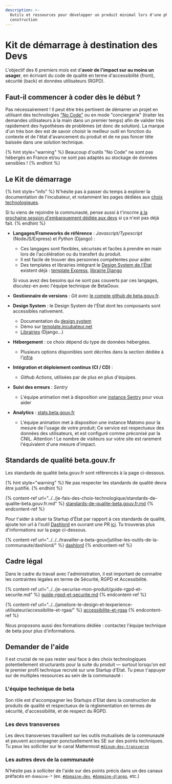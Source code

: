 ```yaml
---
description: >-
  Outils et ressources pour développer un produit minimal lors d'une phase de
  construction
---
```


# Kit de démarrage à destination des Devs

L'objectif des 6 premiers mois est d'**avoir de l'impact sur au moins un usager**, en écrivant du code de qualité en terme d'accessibilité (front), sécurité (back) et données utilisateurs (RGPD).

## Faut-il commencer à coder dès le début ?

Pas nécessairement ! Il peut être très pertinent de démarrer un projet en utilisant des technologies ["No Code"](../../jactive-la-croissance-de-ma-se-growth-hacking/no-code.md) ou en mode "conciergerie" (traiter les demandes utilisateurs à la main dans un premier temps) afin de valider très rapidement des hypothèses de problèmes (et donc de solution). La marque d'un très bon dev est de savoir choisir le meilleur outil en fonction du contexte et de l'état d'avancement du produit et de ne pas foncer tête baissée dans une solution technique.

{% hint style="warning" %}
Beaucoup d'outils "No Code" ne sont pas hébergés en France et/ou ne sont pas adaptés au stockage de données sensibles !
{% endhint %}

## Le Kit de démarrage

{% hint style="info" %}
N'hésite pas à passer du temps à explorer la documentation de l'incubateur, et notamment les pages dédiées aux [choix technologiques](../../je-fais-des-choix-technologique/).

Si tu viens de rejoindre la communauté, pense aussi à t'inscrire [à la prochaine session d'embarquement dédiée aux devs](https://airtable.com/shrUCbUT72KtKefsu) si ça n'est pas déjà fait.
{% endhint %}

- **Langages/Frameworks de référence** : _Javascript/Typescript_ (NodeJS/Express) et _Python_ (Django) :

  - Ces langages sont flexibles, sécurisés et faciles à prendre en main lors de l'accélération ou du transfert du produit.
  - Il est facile de trouver des personnes compétentes pour aider.
  - Des templates et librairies intégrant le [Design System de l'État](broken-reference/) existent déjà : [template Express](https://github.com/betagouv/template-design-system-de-l-etat), [librairie Django](https://github.com/entrepreneur-interet-general/django-dsfr)

  Si vous avez des besoins qui ne sont pas couverts par ces langages, discutez-en avec l'équipe technique de BetaGouv.

- **Gestionnaire de versions** : _Git_ avec [le compte github de beta.gouv.fr](https://github.com/betagouv).
- **Design System** : le Design System de l'État dont les composants sont accessibles nativement.
  - Documentation du [design system](https://gouvfr.atlassian.net/wiki/spaces/DB/pages/223019574/D+veloppeurs)
  - Démo sur [template.incubateur.net](https://template.incubateur.net)
  - [Librairies](https://template.incubateur.net/ressources) (Django...)
- **Hébergement** : ce choix dépend du type de données hébergées.
  - Plusieurs options disponibles sont décrites dans la section dédiée à l'[infra](https://doc.incubateur.net/communaute/gerer-sa-startup-detat-ou-de-territoires-au-quotidien/je-fais-des-choix-technologique/infra#services-pratiques-pour-lancer-un-site-web)
- **Intégration et déploiement continus (CI / CD)** :
  - _Github Actions_, utilisées par de plus en plus d'équipes.
- **Suivi des erreurs** : _Sentry_
  - L'équipe animation met à disposition une [instance Sentry](https://sentry.incubateur.net) pour vous aider
- **Analytics** : [stats.beta.gouv.fr](https://stats.beta.gouv.fr)

  - L'équipe animation met à disposition une instance Matomo pour la mesure de l'usage de votre produit; Ce service est respectueux des données des utilisateurs, et est configuré comme préconisé par la CNIL. Attention ! Le nombre de visiteurs sur votre site est rarement l'équivalent d'une mesure d'impact.

## Standards de qualité beta.gouv.fr

Les standards de qualité beta.gouv.fr sont référencés à la page ci-dessous.

{% hint style="warning" %}
Ne pas respecter les standards de qualité devra être justifié.
{% endhint %}

{% content-ref url="../../je-fais-des-choix-technologique/standards-de-qualite-beta.gouv.fr.md" %}
[standards-de-qualite-beta.gouv.fr.md](../../je-fais-des-choix-technologique/standards-de-qualite-beta.gouv.fr.md)
{% endcontent-ref %}

Pour t'aider à situer ta Startup d'État par rapport à ces standards de qualité, ajoute ton url à l'outil [Dashlord](https://dashlord.incubateur.net) en ouvrant une PR [ici](https://github.com/betagouv/dashlord/blob/main/dashlord.yml). Tu trouveras plus d'informations sur la page ci-dessous.

{% content-ref url="../../../travailler-a-beta-gouv/jutilise-les-outils-de-la-communaute/dashlord/" %}
[dashlord](../../../travailler-a-beta-gouv/jutilise-les-outils-de-la-communaute/dashlord/)
{% endcontent-ref %}

## Cadre légal

Dans le cadre du travail avec l'administration, il est important de connaitre les contraintes légales en terme de Sécurité, RGPD et Accessibilité.

{% content-ref url="../../je-securise-mon-produit/guide-rgpd-et-securite.md" %}
[guide-rgpd-et-securite.md](../../je-securise-mon-produit/guide-rgpd-et-securite.md)
{% endcontent-ref %}

{% content-ref url="../../jameliore-le-design-et-lexperience-utilisateur/accessibilite-et-rgaa/" %}
[accessibilite-et-rgaa](../../jameliore-le-design-et-lexperience-utilisateur/accessibilite-et-rgaa/)
{% endcontent-ref %}

Nous proposons aussi des formations dédiée : contactez l'équipe technique de beta pour plus d'informations.

## Demander de l'aide

Il est crucial de ne pas rester seul face à des choix technologiques potentiellement structurants pour la suite du produit — surtout lorsqu'on est le premier profil technique recruté sur une Startup d'Etat. Tu peux t'appuyer sur de multiples ressources au sein de la communauté :

### L'équipe technique de beta

Son rôle est d'accompagner les Startups d'Etat dans la construction de produits de qualité et respectueux de la réglementation en termes de sécurité, d'accessibilité, et de respect du RGPD.

### Les devs transverses

Les devs transverses travaillent sur les outils mutualisés de la communauté et peuvent accompagner ponctuellement les SE sur des points techniques. Tu peux les solliciter sur le canal Mattermost [`#dinum-dev-transverse`](https://mattermost.incubateur.net/betagouv/channels/dinum-dev-transverse)

### Les autres devs de la communauté

N'hésite pas à solliciter de l'aide sur des points précis dans un des canaux préfacés en `domaine-*` (ex. [`#domaine-dev`](https://mattermost.incubateur.net/betagouv/channels/domaine-dev), [`#domaine-django`](https://mattermost.incubateur.net/betagouv/channels/domaine-django), etc.)
